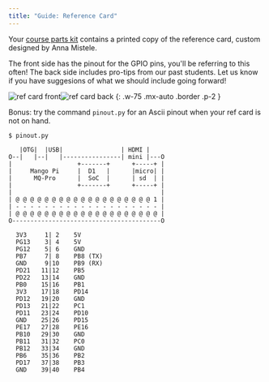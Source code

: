 ```yaml
---
title: "Guide: Reference Card"
---
```


Your [course parts kit](/guides/bom) contains a printed copy of the reference card, custom designed by Anna Mistele.

The front side has the pinout for the GPIO pins, you'll be referring to this often! The back side includes pro-tips from our past students. Let us know if you have suggesions of what we should include going forward!

![ref card front](../images/refcard-front.png)![ref card back](../images/refcard-back.png)
{: .w-75 .mx-auto .border .p-2 }

Bonus: try the command `pinout.py` for an Ascii pinout when your ref card is not on hand.

```console
$ pinout.py

   |OTG|  |USB|                | HDMI |
O--|   |--|   |----------------| mini |---O
|                  +-------+      +-----+ |
|     Mango Pi     |  D1   |      |micro| |
|      MQ-Pro      |  SoC  |      | sd  | |
|                  +-------+      +-----+ |
|                                         |
| @ @ @ @ @ @ @ @ @ @ @ @ @ @ @ @ @ @ @ 1 |
| - - - - - - - - - - - - - - - - - - - - |
| @ @ @ @ @ @ @ @ @ @ @ @ @ @ @ @ @ @ @ @ |
O-----------------------------------------O

  3V3     1| 2    5V
  PG13    3| 4    5V
  PG12    5| 6    GND
  PB7     7| 8    PB8 (TX)
  GND     9|10    PB9 (RX)
  PD21   11|12    PB5
  PD22   13|14    GND
  PB0    15|16    PB1
  3V3    17|18    PD14
  PD12   19|20    GND
  PD13   21|22    PC1
  PD11   23|24    PD10
  GND    25|26    PD15
  PE17   27|28    PE16
  PB10   29|30    GND
  PB11   31|32    PC0
  PB12   33|34    GND
  PB6    35|36    PB2
  PD17   37|38    PB3
  GND    39|40    PB4
```
